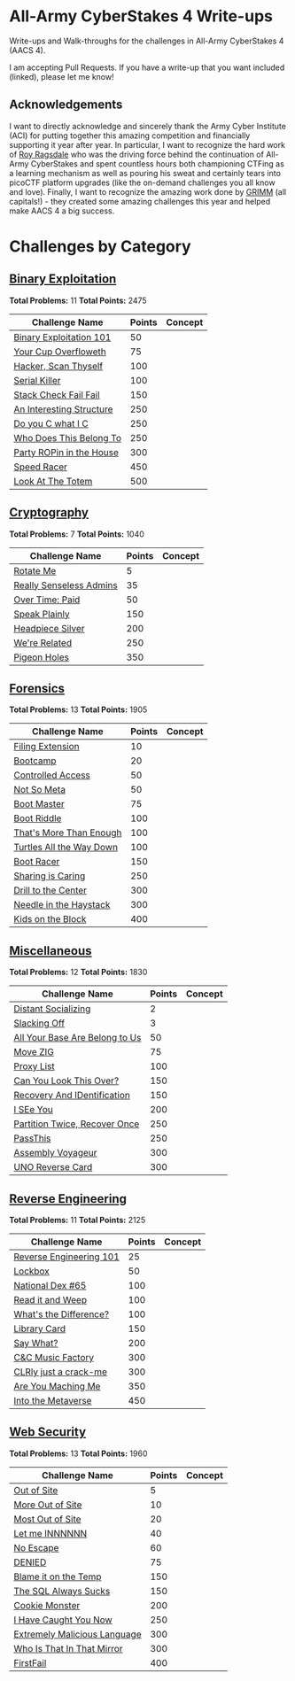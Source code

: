 # All-Army CyberStakes 4 Write-ups

Write-ups and Walk-throughs for the challenges in All-Army CyberStakes 4 (AACS 4).

I am accepting Pull Requests. If you have a write-up that you want included (linked), please let me know!


## Acknowledgements

I want to directly acknowledge and sincerely thank the Army Cyber Institute (ACI) for putting together this amazing competition and financially supporting it year after year. In particular, I want to recognize the hard work of [Roy Ragsdale](https://github.com/royragsdale) who was the driving force behind the continuation of All-Army CyberStakes and spent countless hours both championing CTFing as a learning mechanism as well as pouring his sweat and certainly tears into picoCTF platform upgrades (like the on-demand challenges you all know and love). Finally, I want to recognize the amazing work done by [GRIMM](https://www.grimm-co.com/) (all capitals!) - they created some amazing challenges this year and helped make AACS 4 a big success.

# Challenges by Category

## [Binary Exploitation](./BinaryExploitation/README.md)

**Total Problems:** 11
**Total Points:** 2475

| Challenge Name               | Points  | Concept |
| -----------------------------|---------|---------|
| [Binary Exploitation 101](./BinaryExploitation/BinaryExploitation101/README.md) | 50 | |
| [Your Cup Overfloweth](./BinaryExploitation/MyCupOverfloweth/README.md) | 75 | |
| [Hacker, Scan Thyself](./BinaryExploitation/HackerScanThyself/README.md) | 100 | |
| [Serial Killer](./BinaryExploitation/SerialKiller/README.md) | 100 | |
| [Stack Check Fail Fail](./BinaryExploitation/StackCheckFailFail/README.md) | 150 | |
| [An Interesting Structure](./BinaryExploitation/AnInterestingStructure/README.md) | 250 | |
| [Do you C what I C](./BinaryExploitation/DoYouCWhatIC/README.md) | 250 | |
| [Who Does This Belong To](./BinaryExploitation/WhoDoesThisBelongTo/README.md) | 250 | |
| [Party ROPin in the House](./BinaryExploitation/PartyROPinInTheHouse/README.md) | 300 | |
| [Speed Racer](./BinaryExploitation/SpeedRacer/README.md) | 450 | |
| [Look At The Totem](./BinaryExploitation/LookAtTheTotem/README.md) | 500 | |

## [Cryptography](./Cryptography/README.md)

**Total Problems:** 7
**Total Points:** 1040

| Challenge Name               | Points  | Concept |
| -----------------------------|---------|---------|
| [Rotate Me](./Cryptography/RotateMe/README.md) | 5 | |
| [Really Senseless Admins](./Cryptography/ReallySenselessAdmins/README.md) | 35 | |
| [Over Time: Paid](./Cryptography/OverTimePaid/README.md) | 50 | |
| [Speak Plainly](./Cryptography/SpeakPlainly/README.md) | 150 | |
| [Headpiece Silver](./Cryptography/HeadpieceSilver/README.md) | 200 | |
| [We're Related](./Cryptography/WereRelated/README.md) | 250 | |
| [Pigeon Holes](./Cryptography/PigeonHoles/README.md) | 350 | |

## [Forensics](./Forensics/README.md)

**Total Problems:** 13
**Total Points:** 1905

| Challenge Name               | Points  | Concept |
| -----------------------------|---------|---------|
| [Filing Extension](./Forensics/FilingExtension/README.md) | 10 | |
| [Bootcamp](./Forensics/Bootcamp/README.md) | 20 | |
| [Controlled Access](./Forensics/ControlledAccess/README.md) | 50 | |
| [Not So Meta](./Forensics/NotSoMeta/README.md) | 50 | |
| [Boot Master](./Forensics/BootMaster/README.md) | 75 | |
| [Boot Riddle](./Forensics/BootRiddle/README.md) | 100 | |
| [That's More Than Enough](./Forensics/ThatsMoreThanEnough/README.md) | 100 | |
| [Turtles All the Way Down](./Forensics/TurtlesAllTheWayDown/README.md) | 100 | |
| [Boot Racer](./Forensics/BootRacer/README.md) | 150 | |
| [Sharing is Caring](./Forensics/SharingIsCaring/README.md) | 250 | |
| [Drill to the Center](./Forensics/DrillToTheCenterOfTheEarth/README.md) | 300 | |
| [Needle in the Haystack](./Forensics/NeedleInTheHaystack/README.md) | 300 | |
| [Kids on the Block](./Forensics/KidsOnTheBlock/README.md) | 400 | |

## [Miscellaneous](./Miscellaneous/README.md)

**Total Problems:** 12
**Total Points:** 1830

| Challenge Name               | Points  | Concept |
| -----------------------------|---------|---------|
| [Distant Socializing](./Miscellaneous/DistantSocializing/README.md) | 2 | |
| [Slacking Off](./Miscellaneous/StartSlacking/README.md) | 3 | |
| [All Your Base Are Belong to Us](./Miscellaneous/AllYourBase/README.md) | 50 | |
| [Move ZIG](./Miscellaneous/MoveZIG/README.md) | 75 | |
| [Proxy List](./Miscellaneous/ProxyList/README.md) | 100 | |
| [Can You Look This Over?](./Miscellaneous/CanYouLookThisOver/README.md) | 150 | |
| [Recovery And IDentification](./Miscellaneous/RecoveryAndIDentification/README.md) | 150 | |
| [I SEe You](./Miscellaneous/ISEeYou/README.md) | 200 | |
| [Partition Twice, Recover Once](./Miscellaneous/PartitionTwiceRecoverOnce/README.md) | 250 | |
| [PassThis](./Miscellaneous/PassThis/README.md) | 250 | |
| [Assembly Voyageur](./Miscellaneous/AssemblyVoyageur/README.md) | 300 | |
| [UNO Reverse Card](./Miscellaneous/UNOReverseCard/README.md) | 300 | |

## [Reverse Engineering](./ReverseEngineering/README.md)

**Total Problems:** 11
**Total Points:** 2125

| Challenge Name               | Points  | Concept |
| -----------------------------|---------|---------|
| [Reverse Engineering 101](./ReverseEngineering/ReverseEngineering101/README.md) | 25 | |
| [Lockbox](./ReverseEngineering/Lockbox/README.md) | 50 | |
| [National Dex #65](./ReverseEngineering/NationalDex65/README.md) | 100 | |
| [Read it and Weep](./ReverseEngineering/ReadItAndWeep/README.md) | 100 | |
| [What's the Difference?](./ReverseEngineering/WhatsTheDifference/README.md) | 100 | |
| [Library Card](./ReverseEngineering/LibraryCard/README.md) | 150 | |
| [Say What?](./ReverseEngineering/SayWhat/README.md) | 200 | |
| [C&C Music Factory](./ReverseEngineering/CandCMusicFactory/README.md) | 300 | |
| [CLRly just a crack-me](./ReverseEngineering/CLRlyJustACrackMe/README.md) | 300 | |
| [Are You Maching Me](./ReverseEngineering/AreYouMachingMe/README.md) | 350 | |
| [Into the Metaverse](./ReverseEngineering/IntoTheMetaverse/README.md) | 450 | |

## [Web Security](./WebSecurity/README.md)

**Total Problems:** 13
**Total Points:** 1960

| Challenge Name               | Points  | Concept |
| -----------------------------|---------|---------|
| [Out of Site](./WebSecurity/OutOfSite/README.md) | 5 | |
| [More Out of Site](./WebSecurity/MoreOutOfSite/README.md) | 10 | |
| [Most Out of Site](./WebSecurity/MostOutOfSite/README.md) | 20 | |
| [Let me INNNNNN](./WebSecurity/LetMeInnnnnn/README.md) | 40 | |
| [No Escape](./WebSecurity/NoEscape/README.md) | 60 | |
| [DENIED](./WebSecurity/DENIED/README.md) | 75 | |
| [Blame it on the Temp](./WebSecurity/BlameItOnTheTemp/README.md) | 150 | |
| [The SQL Always Sucks](./WebSecurity/TheSQLAlwaysSucks/README.md) | 150 | |
| [Cookie Monster](./WebSecurity/CookieMonster/README.md) | 200 | |
| [I Have Caught You Now](./WebSecurity/IHaveCaughtYouNow/README.md) | 250 | |
| [Extremely Malicious Language](./WebSecurity/ExtremelyMaliciousLanguage/README.md) | 300 | |
| [Who Is That In That Mirror](./WebSecurity/WhoIsThatInThatMirror/README.md) | 300 | |
| [FirstFail](./WebSecurity/FirstFail/README.md) | 400 | |
